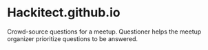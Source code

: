 # Hackitect.github.io
Crowd-source questions for a meetup. Questioner helps the meetup organizer prioritize questions to be answered.
